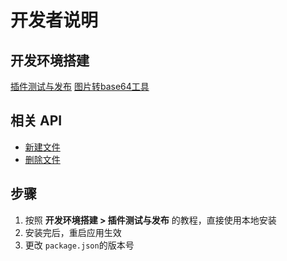 # 开发者说明

## 开发环境搭建
[插件测试与发布](https://picgo.github.io/PicGo-Core-Doc/zh/dev-guide/deploy.html#%E6%99%AE%E9%80%9A%E6%8F%92%E4%BB%B6)
[图片转base64工具](https://tool.chinaz.com/tools/imgtobase)

## 相关 API
- [新建文件](https://gitee.com/api/v5/swagger#/postV5ReposOwnerRepoContentsPath)
- [删除文件](https://gitee.com/api/v5/swagger#/deleteV5ReposOwnerRepoContentsPath)

## 步骤
1. 按照 **开发环境搭建 > 插件测试与发布** 的教程，直接使用本地安装
2. 安装完后，重启应用生效
3. 更改 `package.json`的版本号